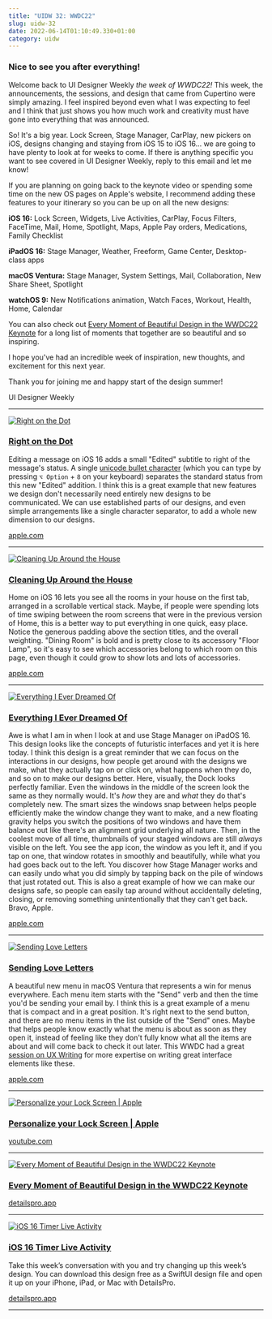 ```yaml
---
title: "UIDW 32: WWDC22"
slug: uidw-32
date: 2022-06-14T01:10:49.330+01:00
category: uidw
---
```


### Nice to see you after everything!

Welcome back to UI Designer Weekly _the week of WWDC22!_ This week, the announcements, the sessions, and design that came from Cupertino were simply amazing. I feel inspired beyond even what I was expecting to feel and I think that just shows you how much work and creativity must have gone into everything that was announced.

So! It's a big year. Lock Screen, Stage Manager, CarPlay, new pickers on iOS, designs changing and staying from iOS 15 to iOS 16... we are going to have plenty to look at for weeks to come. If there is anything specific you want to see covered in UI Designer Weekly, reply to this email and let me know!

If you are planning on going back to the keynote video or spending some time on the new OS pages on Apple's website, I recommend adding these features to your itinerary so you can be up on all the new designs:

**iOS 16:** Lock Screen, Widgets, Live Activities, CarPlay, Focus Filters, FaceTime, Mail, Home, Spotlight, Maps, Apple Pay orders, Medications, Family Checklist

**iPadOS 16:** Stage Manager, Weather, Freeform, Game Center, Desktop-class apps

**macOS Ventura:** Stage Manager, System Settings, Mail, Collaboration, New Share Sheet, Spotlight

**watchOS 9:** New Notifications animation, Watch Faces, Workout, Health, Home, Calendar

You can also check out [Every Moment of Beautiful Design in the WWDC22 Keynote](https://cur.at/Ob2qKka?m=web) for a long list of moments that together are so beautiful and so inspiring.

I hope you've had an incredible week of inspiration, new thoughts, and excitement for this next year.

Thank you for joining me and happy start of the design summer!

UI Designer Weekly

---

[![](https://assets.sahandnayebaziz.org/right-on-the-dot.jpeg "Right on the Dot")](https://cur.at/rGjmcmr?m=web)

### [Right on the Dot](https://cur.at/rGjmcmr?m=web)

Editing a message on iOS 16 adds a small "Edited" subtitle to right of the message's status. A single [unicode bullet character](https://cur.at/suekk9K?m=web) (which you can type by pressing `⌥ Option` \+ `8` on your keyboard) separates the standard status from this new "Edited" addition. I think this is a great example that new features we design don't necessarily need entirely new designs to be communicated. We can use established parts of our designs, and even simple arrangements like a single character separator, to add a whole new dimension to our designs.

[apple.com](https://cur.at/rGjmcmr?m=web)

---

[![](https://assets.sahandnayebaziz.org/cleaning-up-around-the-house.jpeg "Cleaning Up Around the House")](https://cur.at/zVtxNYm?m=web)

### [Cleaning Up Around the House](https://cur.at/zVtxNYm?m=web)

Home on iOS 16 lets you see all the rooms in your house on the first tab, arranged in a scrollable vertical stack. Maybe, if people were spending lots of time swiping between the room screens that were in the previous version of Home, this is a better way to put everything in one quick, easy place. Notice the generous padding above the section titles, and the overall weighting. "Dining Room" is bold and is pretty close to its accessory "Floor Lamp", so it's easy to see which accessories belong to which room on this page, even though it could grow to show lots and lots of accessories.

[apple.com](https://cur.at/zVtxNYm?m=web)

---

[![](https://assets.sahandnayebaziz.org/everything-i-ever-dreamed-of.jpeg "Everything I Ever Dreamed Of")](https://cur.at/sjUWtTG?m=web)

### [Everything I Ever Dreamed Of](https://cur.at/sjUWtTG?m=web)

Awe is what I am in when I look at and use Stage Manager on iPadOS 16\. This design looks like the concepts of futuristic interfaces and yet it is here today. I think this design is a great reminder that we can focus on the interactions in our designs, how people get around with the designs we make, what they actually tap on or click on, what happens when they do, and so on to make our designs better. Here, visually, the Dock looks perfectly familiar. Even the windows in the middle of the screen look the same as they normally would. It's _how_ they are and _what_ they do that's completely new. The smart sizes the windows snap between helps people efficiently make the window change they want to make, and a new floating gravity helps you switch the positions of two windows and have them balance out like there's an alignment grid underlying all nature. Then, in the coolest move of all time, thumbnails of your staged windows are still _always_ visible on the left. You see the app icon, the window as you left it, and if you tap on one, that window rotates in smoothly and beautifully, while what you had goes back out to the left. You discover how Stage Manager works and can easily undo what you did simply by tapping back on the pile of windows that just rotated out. This is also a great example of how we can make our designs safe, so people can easily tap around without accidentally deleting, closing, or removing something unintentionally that they can't get back. Bravo, Apple.

[apple.com](https://cur.at/sjUWtTG?m=web)

---

[![](https://assets.sahandnayebaziz.org/sending-love-letters.jpeg "Sending Love Letters")](https://cur.at/XPZXsvW?m=web)

### [Sending Love Letters](https://cur.at/XPZXsvW?m=web)

A beautiful new menu in macOS Ventura that represents a win for menus everywhere. Each menu item starts with the "Send" verb and then the time you'd be sending your email by. I think this is a great example of a menu that is compact and in a great position. It's right next to the send button, and there are no menu items in the list outside of the "Send" ones. Maybe that helps people know exactly what the menu is about as soon as they open it, instead of feeling like they don't fully know what all the items are about and will come back to check it out later. This WWDC had a great [session on UX Writing](https://cur.at/nBsWvIx?m=web) for more expertise on writing great interface elements like these.

[apple.com](https://cur.at/XPZXsvW?m=web)

---

[![](https://assets.sahandnayebaziz.org/personalize-your-lock-screen-or-apple.jpeg "Personalize your Lock Screen | Apple")](https://cur.at/oqERpKh?m=web)

### [Personalize your Lock Screen | Apple](https://cur.at/oqERpKh?m=web)

[youtube.com](https://cur.at/oqERpKh?m=web)

---

[![](https://assets.sahandnayebaziz.org/every-moment-of-beautiful-design-in-the-wwdc22-keynote.jpeg "Every Moment of Beautiful Design in the WWDC22 Keynote")](https://cur.at/RDbXIps?m=web)

### [Every Moment of Beautiful Design in the WWDC22 Keynote](https://cur.at/RDbXIps?m=web)

[detailspro.app](https://cur.at/RDbXIps?m=web)

---

[![](https://assets.sahandnayebaziz.org/ios-16-timer-live-activity.jpeg "iOS 16 Timer Live Activity")](https://cur.at/iz5PahV?m=web)

### [iOS 16 Timer Live Activity](https://cur.at/iz5PahV?m=web)

Take this week’s conversation with you and try changing up this week’s design. You can download this design free as a SwiftUI design file and open it up on your iPhone, iPad, or Mac with DetailsPro.

[detailspro.app](https://cur.at/iz5PahV?m=web)

---
